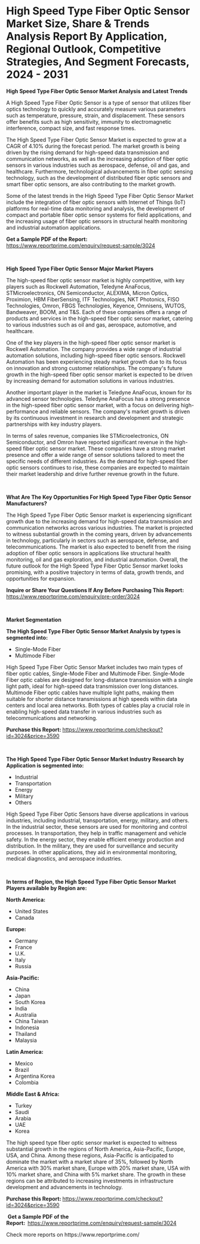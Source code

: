 <p><h1>High Speed Type Fiber Optic Sensor Market Size, Share & Trends Analysis Report By Application, Regional Outlook, Competitive Strategies, And Segment Forecasts, 2024 - 2031</h1></p><p><strong>High Speed Type Fiber Optic Sensor Market Analysis and Latest Trends</strong></p>
<p><p>A High Speed Type Fiber Optic Sensor is a type of sensor that utilizes fiber optics technology to quickly and accurately measure various parameters such as temperature, pressure, strain, and displacement. These sensors offer benefits such as high sensitivity, immunity to electromagnetic interference, compact size, and fast response times.</p><p>The High Speed Type Fiber Optic Sensor Market is expected to grow at a CAGR of 4.10% during the forecast period. The market growth is being driven by the rising demand for high-speed data transmission and communication networks, as well as the increasing adoption of fiber optic sensors in various industries such as aerospace, defense, oil and gas, and healthcare. Furthermore, technological advancements in fiber optic sensing technology, such as the development of distributed fiber optic sensors and smart fiber optic sensors, are also contributing to the market growth.</p><p>Some of the latest trends in the High Speed Type Fiber Optic Sensor Market include the integration of fiber optic sensors with Internet of Things (IoT) platforms for real-time data monitoring and analysis, the development of compact and portable fiber optic sensor systems for field applications, and the increasing usage of fiber optic sensors in structural health monitoring and industrial automation applications.</p></p>
<p><strong>Get a Sample PDF of the Report:&nbsp;</strong> <a href="https://www.reportprime.com/enquiry/request-sample/3024">https://www.reportprime.com/enquiry/request-sample/3024</a></p>
<p>&nbsp;</p>
<p><strong>High Speed Type Fiber Optic Sensor Major Market Players</strong></p>
<p><p>The high-speed fiber optic sensor market is highly competitive, with key players such as Rockwell Automation, Teledyne AnaFocus, STMicroelectronics, ON Semiconductor, ALEXIMA, Micron Optics, Proximion, HBM FiberSensing, ITF Technologies, NKT Photonics, FISO Technologies, Omron, FBGS Technologies, Keyence, Omnisens, WUTOS, Bandweaver, BOOM, and T&S. Each of these companies offers a range of products and services in the high-speed fiber optic sensor market, catering to various industries such as oil and gas, aerospace, automotive, and healthcare.</p><p>One of the key players in the high-speed fiber optic sensor market is Rockwell Automation. The company provides a wide range of industrial automation solutions, including high-speed fiber optic sensors. Rockwell Automation has been experiencing steady market growth due to its focus on innovation and strong customer relationships. The company's future growth in the high-speed fiber optic sensor market is expected to be driven by increasing demand for automation solutions in various industries.</p><p>Another important player in the market is Teledyne AnaFocus, known for its advanced sensor technologies. Teledyne AnaFocus has a strong presence in the high-speed fiber optic sensor market, with a focus on delivering high-performance and reliable sensors. The company's market growth is driven by its continuous investment in research and development and strategic partnerships with key industry players.</p><p>In terms of sales revenue, companies like STMicroelectronics, ON Semiconductor, and Omron have reported significant revenue in the high-speed fiber optic sensor market. These companies have a strong market presence and offer a wide range of sensor solutions tailored to meet the specific needs of different industries. As the demand for high-speed fiber optic sensors continues to rise, these companies are expected to maintain their market leadership and drive further revenue growth in the future.</p></p>
<p>&nbsp;</p>
<p><strong>What Are The Key Opportunities For High Speed Type Fiber Optic Sensor Manufacturers?</strong></p>
<p><p>The High Speed Type Fiber Optic Sensor market is experiencing significant growth due to the increasing demand for high-speed data transmission and communication networks across various industries. The market is projected to witness substantial growth in the coming years, driven by advancements in technology, particularly in sectors such as aerospace, defense, and telecommunications. The market is also expected to benefit from the rising adoption of fiber optic sensors in applications like structural health monitoring, oil and gas exploration, and industrial automation. Overall, the future outlook for the High Speed Type Fiber Optic Sensor market looks promising, with a positive trajectory in terms of data, growth trends, and opportunities for expansion.</p></p>
<p><strong>Inquire or Share Your Questions If Any Before Purchasing This Report:</strong> <a href="https://www.reportprime.com/enquiry/pre-order/3024">https://www.reportprime.com/enquiry/pre-order/3024</a></p>
<p>&nbsp;</p>
<p><strong>Market Segmentation</strong></p>
<p><strong>The High Speed Type Fiber Optic Sensor Market Analysis by types is segmented into:</strong></p>
<p><ul><li>Single-Mode Fiber</li><li>Multimode Fiber</li></ul></p>
<p><p>High Speed Type Fiber Optic Sensor Market includes two main types of fiber optic cables, Single-Mode Fiber and Multimode Fiber. Single-Mode Fiber optic cables are designed for long-distance transmission with a single light path, ideal for high-speed data transmission over long distances. Multimode Fiber optic cables have multiple light paths, making them suitable for shorter distance transmissions at high speeds within data centers and local area networks. Both types of cables play a crucial role in enabling high-speed data transfer in various industries such as telecommunications and networking.</p></p>
<p><strong>Purchase this Report:&nbsp;</strong><a href="https://www.reportprime.com/checkout?id=3024&price=3590">https://www.reportprime.com/checkout?id=3024&price=3590</a></p>
<p>&nbsp;</p>
<p><strong>The High Speed Type Fiber Optic Sensor Market Industry Research by Application is segmented into:</strong></p>
<p><ul><li>Industrial</li><li>Transportation</li><li>Energy</li><li>Military</li><li>Others</li></ul></p>
<p><p>High Speed Type Fiber Optic Sensors have diverse applications in various industries, including industrial, transportation, energy, military, and others. In the industrial sector, these sensors are used for monitoring and control processes. In transportation, they help in traffic management and vehicle safety. In the energy sector, they enable efficient energy production and distribution. In the military, they are used for surveillance and security purposes. In other applications, they aid in environmental monitoring, medical diagnostics, and aerospace industries.</p></p>
<p>&nbsp;</p>
<p><strong>In terms of Region, the High Speed Type Fiber Optic Sensor Market Players available by Region are:</strong></p>
<p>
    <p> <strong> North America: </strong>
        <ul>
            <li>United States</li>
            <li>Canada</li>
        </ul>
        </p> 
    <p> <strong> Europe: </strong>
        <ul>
            <li>Germany</li>
            <li>France</li>
            <li>U.K.</li>
            <li>Italy</li>
            <li>Russia</li>
        </ul>
        </p> 
    <p> <strong> Asia-Pacific: </strong>
        <ul>
            <li>China</li>
            <li>Japan</li>
            <li>South Korea</li>
            <li>India</li>
            <li>Australia</li>
            <li>China Taiwan</li>
            <li>Indonesia</li>
            <li>Thailand</li>
            <li>Malaysia</li>
        </ul>
        </p> 
    <p> <strong> Latin America: </strong>
        <ul>
            <li>Mexico</li>
            <li>Brazil</li>
            <li>Argentina Korea</li>
            <li>Colombia</li>
        </ul>
        </p> 
    <p> <strong> Middle East & Africa: </strong>
        <ul>
            <li>Turkey</li>
            <li>Saudi</li>
            <li>Arabia</li>
            <li>UAE</li>
            <li>Korea</li>
        </ul>
    </p>
    </p>
<p><p>The high speed type fiber optic sensor market is expected to witness substantial growth in the regions of North America, Asia-Pacific, Europe, USA, and China. Among these regions, Asia-Pacific is anticipated to dominate the market with a market share of 35%, followed by North America with 30% market share, Europe with 20% market share, USA with 10% market share, and China with 5% market share. The growth in these regions can be attributed to increasing investments in infrastructure development and advancements in technology.</p></p>
<p><strong>Purchase this Report: </strong><a href="https://www.reportprime.com/checkout?id=3024&price=3590">https://www.reportprime.com/checkout?id=3024&price=3590</a></p>
<p>&nbsp;<strong>Get a Sample PDF of the Report:&nbsp;&nbsp;</strong><a href="https://www.reportprime.com/enquiry/request-sample/3024">https://www.reportprime.com/enquiry/request-sample/3024</a></p>
<p><strong></strong></p>
<p>Check more reports on https://www.reportprime.com/</p>